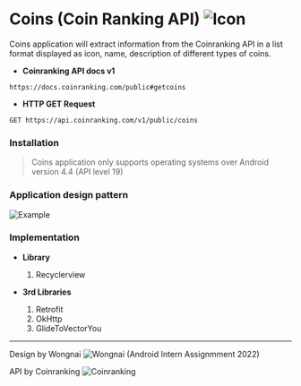 # Coins (Coin Ranking API) ![Icon](https://www.img.in.th/images/0a49c5196066fe5134c5ef77e75d0ead.png "Icon")

Coins application will extract information from the Coinranking API in a list format displayed as icon, name, description of different types of coins. 

- **Coinranking API docs v1**

``` https://docs.coinranking.com/public#getcoins ```

- **HTTP GET Request**

``` GET https://api.coinranking.com/v1/public/coins ```

### Installation 
> Coins application only supports operating systems over Android version 4.4 (API level 19)

### Application design pattern
![Example](https://www.img.in.th/images/3b354c3dfbf0b23eb1c6aa5e597fea4e.png "Example")

### Implementation

- **Library**
  1. Recyclerview 

- **3rd Libraries**
  1. Retrofit
  2. OkHttp
  3. GlideToVectorYou
  
  
<hr>

Design by Wongnai ![Wongnai](https://www.img.in.th/images/a7e549a7087e6a5c3195f92e3b87dbb4.png "Wongnai")  (Android Intern Assignmment 2022)

API by Coinranking ![Coinranking](https://www.img.in.th/images/870138395fd6c8420ee305ceff4b1b43.png "Coinranking")
